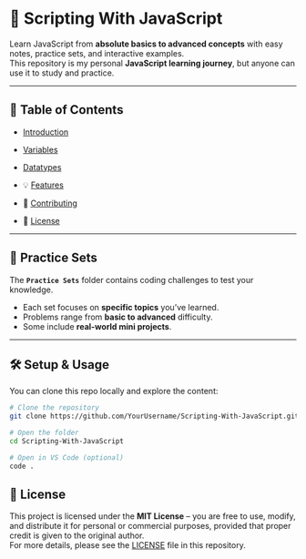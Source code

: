 # 🚀 Scripting With JavaScript
Learn JavaScript from **absolute basics to advanced concepts** with easy notes, practice sets, and interactive examples.  
This repository is my personal **JavaScript learning journey**, but anyone can use it to study and practice.  

---

## 📌 Table of Contents  
- [Introduction](/01_Introduction/README.md)
- [Variables](/02_Variables/README.md)
- [Datatypes](/03_Datatypes_ECMA_Standards/README.md)


- 💡 [Features](#-features)  
- 🤝 [Contributing](#-contributing)  
- 📜 [License](#-license)  

---

## 📝 Practice Sets  
The **`Practice Sets`** folder contains coding challenges to test your knowledge.  
- Each set focuses on **specific topics** you’ve learned.  
- Problems range from **basic to advanced** difficulty.  
- Some include **real-world mini projects**.  

---

## 🛠 Setup & Usage  
You can clone this repo locally and explore the content:  

```bash
# Clone the repository
git clone https://github.com/YourUsername/Scripting-With-JavaScript.git

# Open the folder
cd Scripting-With-JavaScript

# Open in VS Code (optional)
code .
```


## 📄 License
This project is licensed under the **MIT License** – you are free to use, modify, and distribute it for personal or commercial purposes, provided that proper credit is given to the original author.  
For more details, please see the [LICENSE](./LICENSE) file in this repository.
